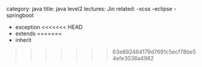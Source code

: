 category: java
title: java level2
lectures: Jin
related:
-xcss
-eclipse
-springboot
- exception
<<<<<<< HEAD
- extends
=======
- inherit
  
>>>>>>> 63e892464179d7691c5ecf78be54efe3038a4982
